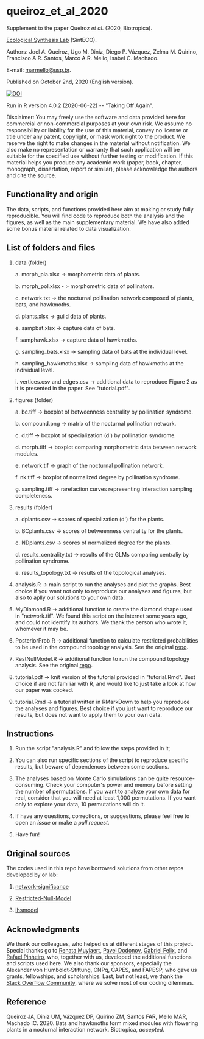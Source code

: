 # queiroz_et_al_2020

Supplement to the paper Queiroz *et al*. (2020, Biotropica).

[Ecological Synthesis Lab](https://marcomellolab.wordpress.com) (SintECO).

Authors: Joel A. Queiroz, Ugo M. Diniz, Diego P. Vázquez, Zelma M. Quirino, Francisco A.R. Santos, Marco A.R. Mello, Isabel C. Machado.

E-mail: marmello@usp.br. 

Published on October 2nd, 2020 (English version).

[![DOI](https://zenodo.org/badge/DOI/10.5281/zenodo.4064012.svg)](https://doi.org/10.5281/zenodo.4064012)


Run in R version 4.0.2 (2020-06-22) -- "Taking Off Again".

Disclaimer: You may freely use the software and data provided here for commercial or non-commercial purposes at your own risk. We assume no responsibility or liability for the use of this material, convey no license or title under any patent, copyright, or mask work right to the product. We reserve the right to make changes in the material without notification. We also make no representation or warranty that such application will be suitable for the specified use without further testing or modification. If this material helps you produce any academic work (paper, book, chapter, monograph, dissertation, report or similar), please acknowledge the authors and cite the source.


## Functionality and origin

The data, scripts, and functions provided here aim at making or study fully reproducible. You will find code to reproduce both the analysis and the figures, as well as the main supplementary material. We have also added some bonus material related to data visualization.


## List of folders and files

1. data (folder)

    a. morph_pla.xlsx -> morphometric data of plants.
    
    b. morph_pol.xlsx - > morphometric data of pollinators.
    
    c. network.txt -> the nocturnal pollination network composed of plants, bats, and hawkmoths.
    
    d. plants.xlsx -> guild data of plants.
    
    e. sampbat.xlsx -> capture data of bats.
    
    f. samphawk.xlsx -> capture data of hawkmoths.
    
    g. sampling_bats.xlsx -> sampling data of bats at the individual level.
    
    h. sampling_hawkmoths.xlsx -> sampling data of hawkmoths at the individual level.
    
    i. vertices.csv and edges.csv -> additional data to reproduce Figure 2 as it is presented in the paper. See "tutorial.pdf".
    

2. figures (folder)

    a. bc.tiff -> boxplot of betweenness centrality by pollination syndrome.
    
    b. compound.png -> matrix of the nocturnal pollination network.

    c. d.tiff -> boxplot of specialization (d') by pollination syndrome.
    
    d. morph.tiff -> boxplot comparing morphometric data between network modules.

    e. network.tif -> graph of the nocturnal pollination network.

    f. nk.tiff -> boxplot of normalized degree by pollination syndrome.

    g. sampling.tiff -> rarefaction curves representing interaction sampling completeness.


3. results (folder)

    a. dplants.csv -> scores of specialization (d') for the plants.

    b. BCplants.csv -> scores of betweenness centrality for the plants.

    c. NDplants.csv -> scores of normalized degree for the plants.

    d. results_centrality.txt -> results of the GLMs comparing centraliy by pollination syndrome.
    
    e. results_topology.txt -> results of the topological analyses.


4. analysis.R -> main script to run the analyses and plot the graphs. Best choice if you want not only to reproduce our analyses and figures, but also to aplly our solutions to your own data.

5. MyDiamond.R -> additional function to create the diamond shape used in "network.tif". We found this script on the internet some years ago, and could not identify its authors. We thank the person who wrote it, whomever it may be.

6. PosteriorProb.R -> additional function to calculate restricted probabilities to be used in the compound topology analysis. See the original [repo](https://github.com/gabrielmfelix/Restricted-Null-Model).

7. RestNullModel.R -> additional function to run the compound topology analysis. See the original [repo](https://github.com/gabrielmfelix/Restricted-Null-Model).

8. tutorial.pdf -> knit version of the tutorial provided in "tutorial.Rmd". Best choice if are not familiar with R, and would like to just take a look at how our paper was cooked.

9. tutorial.Rmd -> a tutorial written in RMarkDown to help you reproduce the analyses and figures. Best choice if you just want to reproduce our results, but does not want to apply them to your own data.


## Instructions

1. Run the script "analysis.R" and follow the steps provided in it;

2. You can also run specific sections of the script to reproduce specific results, but beware of dependences between some sections.

3. The analyses based on Monte Carlo simulations can be quite resource-consuming. Check your computer's power and memory before setting the number of permutations. If you want to analyze your own data for real, consider that you will need at least 1,000 permutations. If you want only to explore your data, 10 permutations will do it.

4. If have any questions, corrections, or suggestions, please feel free to open an *issue* or make a *pull request*.

5. Have fun!


## Original sources

The codes used in this repo have borrowed solutions from other repos developed by or lab:

1. [network-significance](https://github.com/marmello77/network-significance)

2. [Restricted-Null-Model](https://github.com/gabrielmfelix/Restricted-Null-Model)

3. [ihsmodel](https://github.com/pinheirorbp/ihsmodel)


## Acknowledgments

We thank our colleagues, who helped us at different stages of this project. Special thanks go to [Renata Muylaert](https://github.com/renatamuy), [Pavel Dodonov](https://github.com/pdodonov), [Gabriel Felix](https://github.com/gabrielmfelix), and [Rafael Pinheiro](https://github.com/pinheirorbp), who, together with us, developed the additional functions and scripts used here. We also thank our sponsors, especially the Alexander von Humboldt-Stiftung, CNPq, CAPES, and FAPESP, who gave us grants, fellowships, and scholarships. Last, but not least, we thank the [Stack Overflow Community](https://stackoverflow.com), where we solve most of our coding dilemmas.


## Reference

Queiroz JA, Diniz UM, Vázquez DP, Quirino ZM, Santos FAR, Mello MAR, Machado IC. 2020. Bats and hawkmoths form mixed modules with flowering plants in a nocturnal interaction network. Biotropica, *accepted*.
